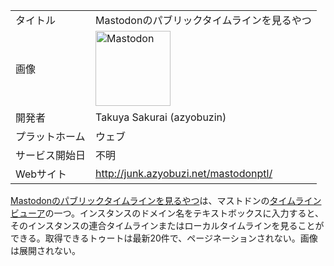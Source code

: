 <div>

|                |                                                                                                                                                                                                                                                                                                        |
|----------------|--------------------------------------------------------------------------------------------------------------------------------------------------------------------------------------------------------------------------------------------------------------------------------------------------------|
| タイトル       | Mastodonのパブリックタイムラインを見るやつ                                                                                                                                                                                                                                                             |
| 画像           | [<img src="/images/thumb/0/00/Mastodon_logo.png/120px-Mastodon_logo.png" srcset="/images/thumb/0/00/Mastodon_logo.png/180px-Mastodon_logo.png 1.5x, /images/0/00/Mastodon_logo.png 2x" width="120" height="120" alt="Mastodon" />](/%E3%83%95%E3%82%A1%E3%82%A4%E3%83%AB:Mastodon_logo.png "Mastodon") |
| 開発者         | Takuya Sakurai (azyobuzin)                                                                                                                                                                                                                                                                             |
| プラットホーム | ウェブ                                                                                                                                                                                                                                                                                                 |
| サービス開始日 | 不明                                                                                                                                                                                                                                                                                                   |
| Webサイト      | <a href="http://junk.azyobuzi.net/mastodonptl/" rel="nofollow">http://junk.azyobuzi.net/mastodonptl/</a>                                                                                                                                                                                               |

  
<a href="http://junk.azyobuzi.net/mastodonptl/" rel="nofollow">Mastodonのパブリックタイムラインを見るやつ</a>は、マストドンの[タイムラインビューア](/%E3%82%BF%E3%82%A4%E3%83%A0%E3%83%A9%E3%82%A4%E3%83%B3%E3%83%93%E3%83%A5%E3%83%BC%E3%82%A2 "タイムラインビューア")の一つ。インスタンスのドメイン名をテキストボックスに入力すると、そのインスタンスの連合タイムラインまたはローカルタイムラインを見ることができる。取得できるトゥートは最新20件で、ページネーションされない。画像は展開されない。

</div>
